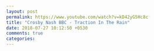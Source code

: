```yaml
---
layout: post
permalink: https://www.youtube.com/watch?v=kD42yG5Hc8c
title: "Crosby Nash BBC - Traction In The Rain"
date: 2018-07-27 10:12:50 +0530
comments: true
categories: 
---
```

